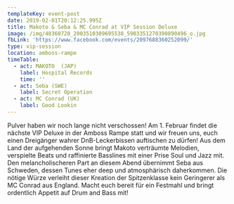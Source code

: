 ```yaml
---
templateKey: event-post
date: 2019-02-01T20:12:25.995Z
title: Makoto & Seba & MC Conrad at VIP Session Deluxe
image: /img/48360720_2003510309695538_5903351270390890496_o.jpg
fbLink: 'https://www.facebook.com/events/2097688360252099/'
type: vip-session
location: amboss-rampe
timeTable:
  - act: MAKOTO  (JAP)
    label: Hospital Records
    time: ''
  - act: Seba (SWE)
    label: Secret Operation
  - act: MC Conrad (UK)
    label: Good Lookin
---
```

Pulver haben wir noch lange nicht verschossen! Am 1. Februar findet die nächste VIP Deluxe in der Amboss Rampe statt und wir freuen uns, euch einen Dreigänger wahrer DnB-Leckerbissen auftischen zu dürfen! Aus dem Land der aufgehenden Sonne bringt Makoto verträumte Melodien, verspielte Beats und raffinierte Basslines mit einer Prise Soul und Jazz mit. Den melancholischeren Part an diesem Abend übernimmt Seba aus Schweden, dessen Tunes eher deep und atmosphärisch daherkommen. Die nötige Würze verleiht dieser Kreation der Spitzenklasse kein Geringerer als MC Conrad aus England. Macht euch bereit für ein Festmahl und bringt ordentlich Appetit auf Drum and Bass mit!
